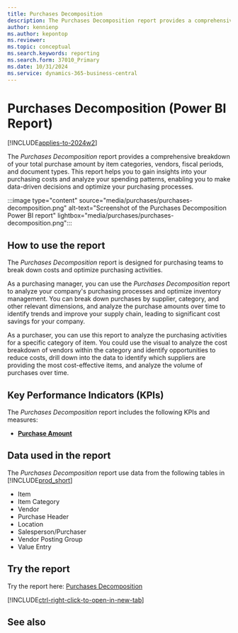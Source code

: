 ```yaml
---
title: Purchases Decomposition
description: The Purchases Decomposition report provides a comprehensive breakdown of your total purchase amount by item categories, vendors, fiscal periods, and document types.
author: kennienp
ms.author: kepontop
ms.reviewer:
ms.topic: conceptual
ms.search.keywords: reporting
ms.search.form: 37010_Primary
ms.date: 10/31/2024
ms.service: dynamics-365-business-central
---
```


# Purchases Decomposition (Power BI Report)

[!INCLUDE[applies-to-2024w2](includes/applies-to-2024w2.md)]

The *Purchases Decomposition* report provides a comprehensive breakdown of your total purchase amount by item categories, vendors, fiscal periods, and document types. This report helps you to gain insights into your purchasing costs and analyze your spending patterns, enabling you to make data-driven decisions and optimize your purchasing processes.  

:::image type="content" source="media/purchases/purchases-decomposition.png" alt-text="Screenshot of the Purchases Decomposition Power BI report" lightbox="media/purchases/purchases-decomposition.png":::

## How to use the report

The *Purchases Decomposition* report is designed for purchasing teams to break down costs and optimize purchasing activities.

As a purchasing manager, you can use the *Purchases Decomposition* report to analyze your company's purchasing processes and optimize inventory management. You can break down purchases by supplier, category, and other relevant dimensions, and analyze the purchase amounts over time to identify trends and improve your supply chain, leading to significant cost savings for your company.

As a purchaser, you can use this report to analyze the purchasing activities for a specific category of item. You could use the visual to analyze the cost breakdown of vendors within the category and identify opportunities to reduce costs, drill down into the data to identify which suppliers are providing the most cost-effective items, and analyze the volume of purchases over time.


## Key Performance Indicators (KPIs)

The *Purchases Decomposition* report includes the following KPIs and measures: 

- [**Purchase Amount**](####)  

## Data used in the report

The *Purchases Decomposition* report use data from the following tables in [!INCLUDE[prod_short](../includes/prod_short.md)]

- Item
- Item Category
- Vendor
- Purchase Header
- Location
- Salesperson/Purchaser
- Vendor Posting Group
- Value Entry

## Try the report

Try the report here: [Purchases Decomposition](https://businesscentral.dynamics.com?page=37010)

[!INCLUDE[ctrl-right-click-to-open-in-new-tab](../includes/ctrl-right-click-to-open-in-new-tab.md)]

## See also
